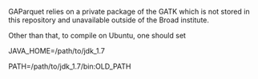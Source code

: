 GAParquet relies on a private package of the GATK which is not stored in this repository and unavailable outside of the Broad institute.


Other than that, to compile on Ubuntu, one should set

JAVA_HOME=/path/to/jdk_1.7

PATH=/path/to/jdk_1.7/bin:OLD_PATH
